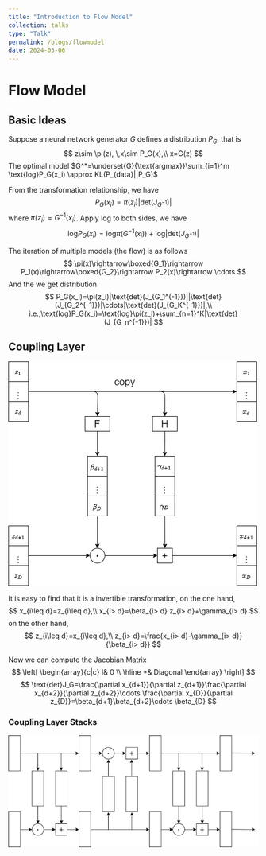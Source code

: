 ```yaml
---
title: "Introduction to Flow Model"
collection: talks
type: "Talk"
permalink: /blogs/flowmodel
date: 2024-05-06
---
```


# Flow Model

## Basic Ideas

Suppose a neural network generator $G$ defines a distribution $P_G$, that is
$$
z\sim \pi(z), \,x\sim P_G(x),\\
x=G(z)
$$
The optimal model $G^*=\underset{G}{\text{argmax}}\sum_{i=1}^m \text{log}P_G(x_i) \approx KL(P_{data}||P_G)$

From the transformation relationship, we have
$$
P_G(x_i)=\pi(z_i)|\text{det}(J_{G^{-1}})|
$$
where $\pi(z_i)=G^{-1}(x_i)$. Apply $\text{log}$ to both sides, we have
$$
\text{log}P_G(x_i)=\text{log}\pi(G^{-1}(x_i))+\text{log}|\text{det}(J_{G^{-1}})|
$$

The iteration of multiple models (the flow) is as follows
$$
\pi(x)\rightarrow\boxed{G_1}\rightarrow P_1(x)\rightarrow\boxed{G_2}\rightarrow P_2(x)\rightarrow \cdots
$$
And the we get distribution
$$
P_G(x_i)=\pi(z_i)|\text{det}(J_{G_1^{-1}})||\text{det}(J_{G_2^{-1}})|\cdots|\text{det}(J_{G_K^{-1}})|,\\
i.e.,\text{log}P_G(x_i)=\text{log}\pi(z_i)+\sum_{n=1}^K|\text{det}(J_{G_n^{-1}})|
$$

## Coupling Layer
![coupling_layer](coupling_layer.jpg)

It is easy to find that it is a invertible transformation, on the one hand,
$$
x_{i\leq d}=z_{i\leq d},\\
x_{i> d}=\beta_{i> d} z_{i> d}+\gamma_{i> d}
$$
on the other hand,
$$
z_{i\leq d}=x_{i\leq d},\\
z_{i> d}=\frac{x_{i> d}-\gamma_{i> d}}{\beta_{i> d}} 
$$

Now we can compute the Jacobian Matrix
$$
\left[
\begin{array}{c|c}
I& 0 \\ \hline 
*& Diagonal
\end{array}
\right]
$$
$$
\text{det}J_G=\frac{\partial x_{d+1}}{\partial z_{d+1}}\frac{\partial x_{d+2}}{\partial z_{d+2}}\cdots \frac{\partial x_{D}}{\partial z_{D}}=\beta_{d+1}\beta_{d+2}\cdots \beta_{D}
$$

### Coupling Layer Stacks
![coupling_layers](layers.jpg)
